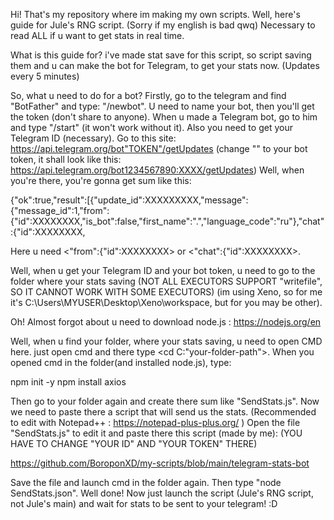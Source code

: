 Hi! That's my repository where im making my own scripts. Well, here's guide for Jule's RNG script. (Sorry if my english is bad qwq)
Necessary to read ALL if u want to get stats in real time.

What is this guide for?
i've made stat save for this script, so script saving them and u can make the bot for Telegram, to get your stats now. (Updates every 5 minutes)

So, what u need to do for a bot?
Firstly, go to the telegram and find "BotFather" and type: "/newbot".
U need to name your bot, then you'll get the token (don't share to anyone).
When u made a Telegram bot, go to him and type "/start" (it won't work without it).
Also you need to get your Telegram ID (necessary). 
Go to this site: https://api.telegram.org/bot"TOKEN"/getUpdates 
(change "<TOKEN>" to your bot token, it shall look like this: 
https://api.telegram.org/bot1234567890:XXXX/getUpdates)
Well, when you're there, you're gonna get sum like this:

{"ok":true,"result":[{"update_id":XXXXXXXXX,"message":{"message_id":1,"from":{"id":XXXXXXXX,"is_bot":false,"first_name":".","language_code":"ru"},"chat":{"id":XXXXXXXX,

Here u need <"from":{"id":XXXXXXXX> or <"chat":{"id":XXXXXXXX>.

Well, when u get your Telegram ID and your bot token,
u need to go to the folder where your stats saving 
(NOT ALL EXECUTORS SUPPORT "writefile", SO IT CANNOT WORK WITH SOME EXECUTORS)
(im using Xeno, so for me it's C:\Users\MYUSER\Desktop\Xeno\workspace, but for you may be other).

Oh! Almost forgot about u need to download node.js : https://nodejs.org/en

Well, when u find your folder, where your stats saving, u need to open CMD here.
just open cmd and there type <cd C:"your-folder-path">.
When you opened cmd in the folder(and installed node.js), type:

npm init -y
npm install axios

Then go to your folder again and create there sum like "SendStats.js".
Now we need to paste there a script that will send us the stats. (Recommended to edit with Notepad++ : https://notepad-plus-plus.org/ )
Open the file "SendStats.js" to edit it and paste there this script (made by me):
(YOU HAVE TO CHANGE "YOUR ID" AND "YOUR TOKEN" THERE)

https://github.com/BoroponXD/my-scripts/blob/main/telegram-stats-bot

Save the file and launch cmd in the folder again.
Then type "node SendStats.json".
Well done! Now just launch the script (Jule's RNG script, not Jule's main) 
and wait for stats to be sent to your telegram! :D
